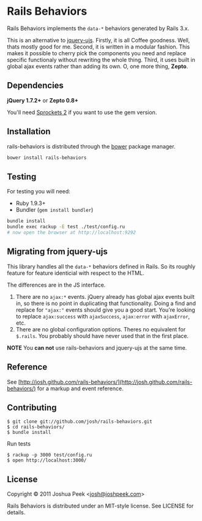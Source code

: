 # Rails Behaviors

Rails Behaviors implements the `data-*` behaviors generated by Rails 3.x.

This is an alternative to [jquery-ujs](https://github.com/rails/jquery-ujs). Firstly, it is all Coffee goodness. Well, thats mostly good for me. Second, it is written in a modular fashion. This makes it possible to cherry pick the components you need and replace specific functionaly without rewriting the whole thing. Third, it uses built in global ajax events rather than adding its own. O, one more thing, **Zepto**.


## Dependencies

**jQuery 1.7.2+** or **Zepto 0.8+**

You'll need [Sprockets 2](https://github.com/sstephenson/sprockets) if you want to use the gem version.


## Installation

rails-behaviors is distributed through the [bower](https://github.com/twitter/bower) package manager.

``` bash
bower install rails-behaviors
```

## Testing

For testing you will need:

* Ruby 1.9.3+
* Bundler (`gem install bundler`)

``` bash
bundle install
bundle exec rackup -E test ./test/config.ru
# now open the browser at http://localhost:9292
```

## Migrating from jquery-ujs

This library handles all the `data-*` behaviors defined in Rails. So its roughly feature for feature identicial with respect to the HTML.

The differences are in the JS interface.

1. There are no `ajax:*` events. jQuery already has global ajax events built in, so there is no point in duplicating that functionality. Doing a find and replace for `"ajax:"` events should give you a good start. You're looking to replace `ajax:success` with `ajaxSuccess`, `ajax:error` with `ajaxError`, etc.
2. There are no global configuration options. Theres no equivalent for `$.rails`. You probably should have never used that in the first place.

**NOTE** You **can not** use rails-behaviors and jquery-ujs at the same time.


## Reference

See [http://josh.github.com/rails-behaviors/](http://josh.github.com/rails-behaviors/) for a markup and event reference.

## Contributing

    $ git clone git://github.com/josh/rails-behaviors.git
    $ cd rails-behaviors/
    $ bundle install

Run tests

    $ rackup -p 3000 test/config.ru
    $ open http://localhost:3000/

## License

Copyright &copy; 2011 Joshua Peek <<josh@joshpeek.com>>

Rails Behaviors is distributed under an MIT-style license. See LICENSE for details.
